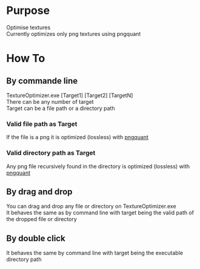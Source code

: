 # Purpose
Optimise textures \
Currently optimizes only png textures using pngquant

# How To
## By commande line
TextureOptimizer.exe [Target1] [Target2]  [TargetN] \
There can be any number of target \
Target can be a file path or a directory path

### Valid file path as Target
If the file is a png it is optimized (lossless) with [pngquant](https://pngquant.org/)

### Valid directory path as Target
Any png file recursively found in the directory is optimized (lossless) with [pngquant](https://pngquant.org/)

## By drag and drop
You can drag and drop any file or directory on TextureOptimizer.exe \
It behaves the same as by command line with target being the valid path of the dropped file or directory

## By double click
It behaves the same by command line with target being the executable directory path
